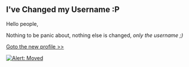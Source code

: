 I've Changed my Username :P
----

Hello people,

Nothing to be panic about, nothing else is changed, *only the username ;)*

[Goto the new profile >>](https://github.com/nirui)

[![Alert: Moved](https://github.com/niruix/niruix/raw/master/moved.png)](https://github.com/nirui)

